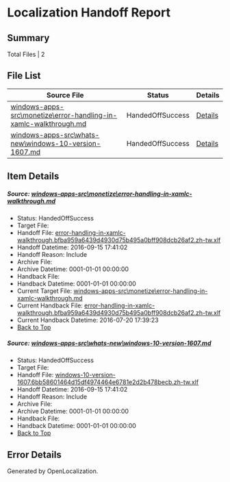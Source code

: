 # <a name='report-top'></a> Localization Handoff Report

## Summary
 Total Files | 2

## File List
 Source File | Status | Details 
 ----------- | ------ | ------- 
 [windows-apps-src\monetize\error-handling-in-xamlc-walkthrough.md](https://github.com/Microsoft/windows-apps/blob/90c866fcdb4df0f32a4ace0cb4f6b761d6e9170e/windows-apps-src/monetize/error-handling-in-xamlc-walkthrough.md) | HandedOffSuccess | [Details](#bca54776fb4793fbc9e0b9af070a0cc676168d864774)
 [windows-apps-src\whats-new\windows-10-version-1607.md](https://github.com/Microsoft/windows-apps/blob/4bb6396efc6e6e7b2fc98f63b2587b52ecffbae3/windows-apps-src/whats-new/windows-10-version-1607.md) | HandedOffSuccess | [Details](#2df9e02f433d148035a21a184ff1c69de53e9dcf8012)

## Item Details
##### <a name='bca54776fb4793fbc9e0b9af070a0cc676168d864774'></a> Source: [windows-apps-src\monetize\error-handling-in-xamlc-walkthrough.md](https://github.com/Microsoft/windows-apps/blob/90c866fcdb4df0f32a4ace0cb4f6b761d6e9170e/windows-apps-src/monetize/error-handling-in-xamlc-walkthrough.md)
* Status: HandedOffSuccess
* Target File: 
* Handoff File: [error-handling-in-xamlc-walkthrough.bfba959a6439d4930d75b495a0bff908dcb26af2.zh-tw.xlf](https://github.com/Microsoft/WDG.handoff/blob/58b76d02472ee3826bd5375975c7ad3b00afd47b/ol-handoff/Microsoft/windows-apps.zh-tw/master/error-handling-in-xamlc-walkthrough.bfba959a6439d4930d75b495a0bff908dcb26af2.zh-tw.xlf)
* Handoff Datetime: 2016-09-15 17:41:02
* Handoff Reason: Include
* Archive File: 
* Archive Datetime: 0001-01-01 00:00:00
* Handback File: 
* Handback Datetime: 0001-01-01 00:00:00
* Current Target File: [windows-apps-src\monetize\error-handling-in-xamlc-walkthrough.md](https://github.com/Microsoft/windows-apps.zh-tw/blob/28d9426b29c49ad4d7d36ad8929a7eab1d0bd985/windows-apps-src/monetize/error-handling-in-xamlc-walkthrough.md)
* Current Handback File: [error-handling-in-xamlc-walkthrough.bfba959a6439d4930d75b495a0bff908dcb26af2.zh-tw.xlf](https://github.com/Microsoft/WDG.handback/blob/ba466a2470429e980e411fcb9bc1043d0c07ebdd/ol-handback/Microsoft/windows-apps.zh-tw/master/error-handling-in-xamlc-walkthrough.bfba959a6439d4930d75b495a0bff908dcb26af2.zh-tw.xlf)
* Current Handback Datetime: 2016-07-20 17:39:23
* [Back to Top](#report-top)

##### <a name='2df9e02f433d148035a21a184ff1c69de53e9dcf8012'></a> Source: [windows-apps-src\whats-new\windows-10-version-1607.md](https://github.com/Microsoft/windows-apps/blob/4bb6396efc6e6e7b2fc98f63b2587b52ecffbae3/windows-apps-src/whats-new/windows-10-version-1607.md)
* Status: HandedOffSuccess
* Target File: 
* Handoff File: [windows-10-version-1607.6bb58601464d15df4974464e6781e2d2b478becb.zh-tw.xlf](https://github.com/Microsoft/WDG.handoff/blob/58b76d02472ee3826bd5375975c7ad3b00afd47b/ol-handoff/Microsoft/windows-apps.zh-tw/master/windows-10-version-1607.6bb58601464d15df4974464e6781e2d2b478becb.zh-tw.xlf)
* Handoff Datetime: 2016-09-15 17:41:02
* Handoff Reason: Include
* Archive File: 
* Archive Datetime: 0001-01-01 00:00:00
* Handback File: 
* Handback Datetime: 0001-01-01 00:00:00
* [Back to Top](#report-top)


## Error Details

Generated by OpenLocalization.
